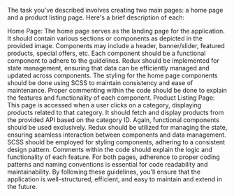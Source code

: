 The task you've described involves creating two main pages: a home page and a product listing page. Here's a brief description of each:

Home Page:
The home page serves as the landing page for the application.
It should contain various sections or components as depicted in the provided image.
Components may include a header, banner/slider, featured products, special offers, etc.
Each component should be a functional component to adhere to the guidelines.
Redux should be implemented for state management, ensuring that data can be efficiently managed and updated across components.
The styling for the home page components should be done using SCSS to maintain consistency and ease of maintenance.
Proper commenting within the code should be done to explain the features and functionality of each component.
Product Listing Page:
This page is accessed when a user clicks on a category, displaying products related to that category.
It should fetch and display products from the provided API based on the category ID.
Again, functional components should be used exclusively.
Redux should be utilized for managing the state, ensuring seamless interaction between components and data management.
SCSS should be employed for styling components, adhering to a consistent design pattern.
Comments within the code should explain the logic and functionality of each feature.
For both pages, adherence to proper coding patterns and naming conventions is essential for code readability and maintainability. By following these guidelines, you'll ensure that the application is well-structured, efficient, and easy to maintain and extend in the future.
